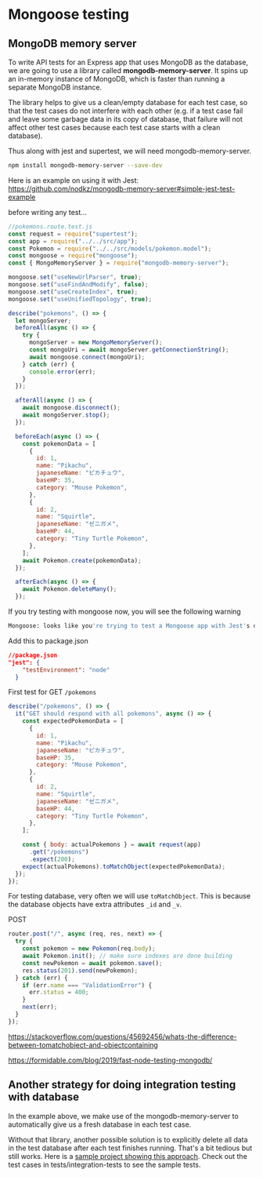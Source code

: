 # Mongoose testing

## MongoDB memory server

To write API tests for an Express app that uses MongoDB as the database, we are going to use a library called **mongodb-memory-server**. It spins up an in-memory instance of MongoDB, which is faster than running a separate MongoDB instance.

The library helps to give us a clean/empty database for each test case, so that the test cases do not interfere with each other (e.g. if a test case fail and leave some garbage data in its copy of database, that failure will not affect other test cases because each test case starts with a clean database).

Thus along with jest and supertest, we will need mongodb-memory-server.

```sh
npm install mongodb-memory-server --save-dev
```

Here is an example on using it with Jest: https://github.com/nodkz/mongodb-memory-server#simple-jest-test-example

before writing any test...

```js
//pokemons.route.test.js
const request = require("supertest");
const app = require("../../src/app");
const Pokemon = require("../../src/models/pokemon.model");
const mongoose = require("mongoose");
const { MongoMemoryServer } = require("mongodb-memory-server");

mongoose.set("useNewUrlParser", true);
mongoose.set("useFindAndModify", false);
mongoose.set("useCreateIndex", true);
mongoose.set("useUnifiedTopology", true);

describe("pokemons", () => {
  let mongoServer;
  beforeAll(async () => {
    try {
      mongoServer = new MongoMemoryServer();
      const mongoUri = await mongoServer.getConnectionString();
      await mongoose.connect(mongoUri);
    } catch (err) {
      console.error(err);
    }
  });

  afterAll(async () => {
    await mongoose.disconnect();
    await mongoServer.stop();
  });

  beforeEach(async () => {
    const pokemonData = [
      {
        id: 1,
        name: "Pikachu",
        japaneseName: "ピカチュウ",
        baseHP: 35,
        category: "Mouse Pokemon",
      },
      {
        id: 2,
        name: "Squirtle",
        japaneseName: "ゼニガメ",
        baseHP: 44,
        category: "Tiny Turtle Pokemon",
      },
    ];
    await Pokemon.create(pokemonData);
  });

  afterEach(async () => {
    await Pokemon.deleteMany();
  });

```

If you try testing with mongoose now, you will see the following warning

```sh
Mongoose: looks like you're trying to test a Mongoose app with Jest's default jsdom test environment. Please make sure you read Mongoose's docs on configuring Jest to test Node.js apps: http://mongoosejs.com/docs/jest.html
```

Add this to package.json

```json
//package.json
"jest": {
    "testEnvironment": "node"
  }
```

First test for GET `/pokemons`

```js
describe("/pokemons", () => {
  it("GET should respond with all pokemons", async () => {
    const expectedPokemonData = [
      {
        id: 1,
        name: "Pikachu",
        japaneseName: "ピカチュウ",
        baseHP: 35,
        category: "Mouse Pokemon",
      },
      {
        id: 2,
        name: "Squirtle",
        japaneseName: "ゼニガメ",
        baseHP: 44,
        category: "Tiny Turtle Pokemon",
      },
    ];

    const { body: actualPokemons } = await request(app)
      .get("/pokemons")
      .expect(200);
    expect(actualPokemons).toMatchObject(expectedPokemonData);
  });
});
```

For testing database, very often we will use `toMatchObject`.
This is because the database objects have extra attributes `_id` and `_v`.

POST

```js
router.post("/", async (req, res, next) => {
  try {
    const pokemon = new Pokemon(req.body);
    await Pokemon.init(); // make sure indexes are done building
    const newPokemon = await pokemon.save();
    res.status(201).send(newPokemon);
  } catch (err) {
    if (err.name === "ValidationError") {
      err.status = 400;
    }
    next(err);
  }
});
```

https://stackoverflow.com/questions/45692456/whats-the-difference-between-tomatchobject-and-objectcontaining

https://formidable.com/blog/2019/fast-node-testing-mongodb/

## Another strategy for doing integration testing with database

In the example above, we make use of the mongodb-memory-server to automatically give us a fresh database in each test case.

Without that library, another possible solution is to explicitly delete all data in the test database after each test finishes running. That's a bit tedious but still works. Here is a [sample project showing this approach](https://github.com/thoughtworks-jumpstart/express-blog-api-mongoose-and-tests). Check out the test cases in tests/integration-tests to see the sample tests.
